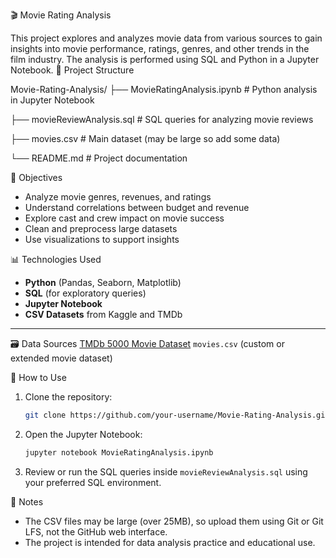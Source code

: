 🎬 Movie Rating Analysis

This project explores and analyzes movie data from various sources to gain insights into movie performance, ratings, genres, and other trends in the film industry. The analysis is performed using SQL and Python in a Jupyter Notebook.
📁 Project Structure

Movie-Rating-Analysis/
├── MovieRatingAnalysis.ipynb      # Python analysis in Jupyter Notebook

├── movieReviewAnalysis.sql        # SQL queries for analyzing movie reviews

├── movies.csv                     # Main dataset (may be large so add some data)

└── README.md                      # Project documentation

🧠 Objectives
- Analyze movie genres, revenues, and ratings
- Understand correlations between budget and revenue
- Explore cast and crew impact on movie success
- Clean and preprocess large datasets
- Use visualizations to support insights

 📊 Technologies Used

- **Python** (Pandas, Seaborn, Matplotlib)
- **SQL** (for exploratory queries)
- **Jupyter Notebook**
- **CSV Datasets** from Kaggle and TMDb

---

🗃️ Data Sources
 [TMDb 5000 Movie Dataset](https://www.kaggle.com/datasets/tmdb/tmdb-movie-metadata)
 `movies.csv` (custom or extended movie dataset)


🚀 How to Use

1. Clone the repository:
   ```bash
   git clone https://github.com/your-username/Movie-Rating-Analysis.git
   ```
2. Open the Jupyter Notebook:
   ```bash
   jupyter notebook MovieRatingAnalysis.ipynb
   ```
3. Review or run the SQL queries inside `movieReviewAnalysis.sql` using your preferred SQL environment.

📌 Notes

- The CSV files may be large (over 25MB), so upload them using Git or Git LFS, not the GitHub web interface.
- The project is intended for data analysis practice and educational use.
